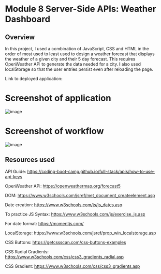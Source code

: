 # Module 8 Server-Side APIs: Weather Dashboard

## Overview

In this project, I used a combination of JavaScript, CSS and HTML in the order of most used to least used to design a weather forecast that displays the weather of a given city and their 5 day forecast. This requires OpenWeather API to generate the data needed for a city. I also used localStorage so that the user entries persist even after reloading the page.

Link to deployed application: 
 

# Screenshot of application
![image](https://user-images.githubusercontent.com/119903128/225490420-31802990-0a4e-4ab5-bdc0-52522005fb33.png)

# Screenshot of workflow
![image](https://user-images.githubusercontent.com/119903128/224258167-d7ab41c5-6289-48ec-8153-e42493aefb2b.png)


## Resources used

API Guide: https://coding-boot-camp.github.io/full-stack/apis/how-to-use-api-keys

OpenWeather API: https://openweathermap.org/forecast5

DOM: https://www.w3schools.com/jsref/met_document_createelement.asp

Date creation: https://www.w3schools.com/js/js_dates.asp

To practice JS Syntax: https://www.w3schools.com/js/exercise_js.asp

For date format: https://momentjs.com/

LocalStorage: https://www.w3schools.com/jsref/prop_win_localstorage.asp

CSS Buttons: https://getcssscan.com/css-buttons-examples

CSS Radial Gradients: https://www.w3schools.com/css/css3_gradients_radial.asp

CSS Gradient: https://www.w3schools.com/css/css3_gradients.asp
